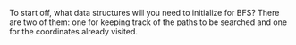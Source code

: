 <!--{Start with Data Structures}-->

<!--concepts={lists.mdx}-->

<!--badges={Algorithms:20,Python:10}-->

To start off, what data structures will you need to initialize for BFS? There are two of them: one for keeping track of the paths to be searched and one for the coordinates already visited.

